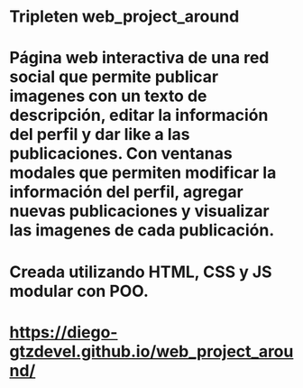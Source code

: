 # Tripleten web_project_around

# Página web interactiva de una red social que permite publicar imagenes con un texto de descripción, editar la información del perfil y dar like a las publicaciones. Con ventanas modales que permiten modificar la información del perfil, agregar nuevas publicaciones y visualizar las imagenes de cada publicación.

# Creada utilizando HTML, CSS y JS modular con POO.

# https://diego-gtzdevel.github.io/web_project_around/
